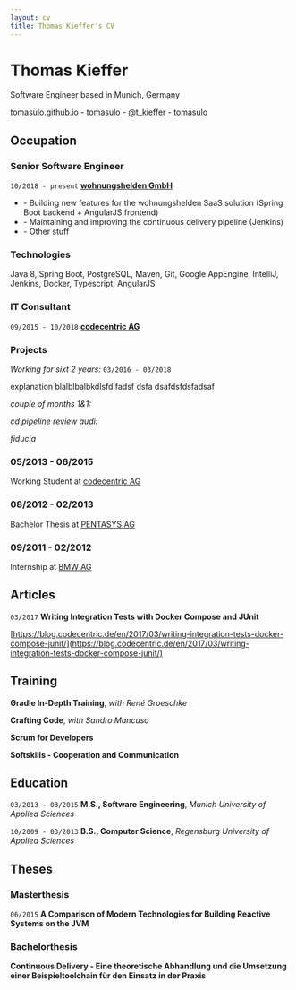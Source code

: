 ```yaml
---
layout: cv
title: Thomas Kieffer's CV
---
```

# Thomas Kieffer

Software Engineer based in Munich, Germany

<div id="webaddress">
  <a href="https://tomasulo.github.io"><i class="fas fa-home"></i> tomasulo.github.io</a> - 
  <a href="https://github.com/tomasulo"><i class="fab fa-github"></i> tomasulo</a> - 
  <a href="https://twitter.com/t_kieffer"><i class="fab fa-twitter"></i> @t_kieffer</a> -
    <a href="https://stackoverflow.com/users/3636822/tomasulo"><i class="fab fa-stack-overflow"></i> tomasulo</a>
</div>

## Occupation

### Senior Software Engineer
`10/2018 - present`
**[wohnungshelden GmbH](https://wohnungshelden.de)**


- \- Building new features for the wohnungshelden SaaS solution (Spring Boot backend + AngularJS frontend)
- \- Maintaining and improving the continuous delivery pipeline (Jenkins)
- \- Other stuff

### Technologies
Java 8, Spring Boot, PostgreSQL, Maven, Git, Google AppEngine, IntelliJ, Jenkins, Docker, Typescript, AngularJS


### IT Consultant
`09/2015 - 10/2018`
**[codecentric AG](www.codecentric.de)**

### Projects

*Working for sixt 2 years:* `03/2016 - 03/2018`

explanation blalblbalbkdlsfd
fadsf
dsfa
dsafdsfdsfadsaf

*couple of months 1&1:*

*cd pipeline review audi:*

*fiducia*

### 05/2013 - 06/2015

Working Student at [codecentric AG](www.codecentric.de)

### 08/2012 - 02/2013

Bachelor Thesis at [PENTASYS AG](www.pentasys.de)

### 09/2011 - 02/2012

Internship at [BMW AG](www.bmw.de)

## Articles

`03/2017`
**Writing Integration Tests with Docker Compose and JUnit**

[https://blog.codecentric.de/en/2017/03/writing-integration-tests-docker-compose-junit/](https://blog.codecentric.de/en/2017/03/writing-integration-tests-docker-compose-junit/)

## Training

**Gradle In-Depth Training**, *with René Groeschke*

**Crafting Code**, *with Sandro Mancuso*

**Scrum for Developers**

**Softskills - Cooperation and Communication**

## Education

`03/2013 - 03/2015`
**M.S., Software Engineering**, *Munich University of Applied Sciences*

`10/2009 - 03/2013`
**B.S., Computer Science**, *Regensburg University of Applied Sciences*

## Theses

### Masterthesis

`06/2015`
**A Comparison of Modern Technologies for Building Reactive Systems on the JVM**

### Bachelorthesis

**Continuous Delivery - Eine theoretische Abhandlung und die Umsetzung einer Beispieltoolchain für den Einsatz in der Praxis**

<!-- ### Footer

Last updated: November 2019 -->


